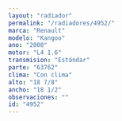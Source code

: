 ```yaml
---
layout: "radiador"
permalink: "/radiadores/4952/"
marca: "Renault"
modelo: "Kangoo"
ano: "2000"
motor: "L4 1.6"
transmision: "Estándar"
parte: "63762"
clima: "Con clima"
alto: "18 7/8"
ancho: "18 1/2"
observaciones: ""
id: "4952"
---
```


